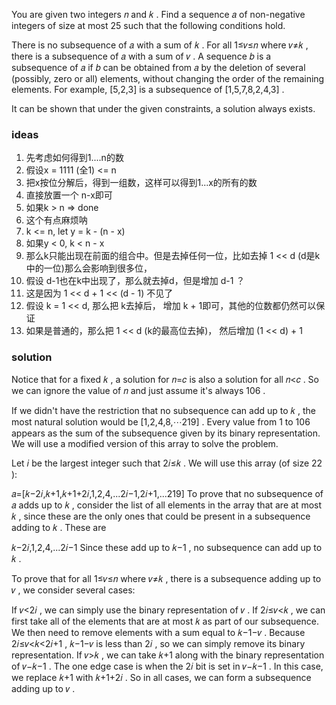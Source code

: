 You are given two integers 𝑛
 and 𝑘
. Find a sequence 𝑎
 of non-negative integers of size at most 25
 such that the following conditions hold.

There is no subsequence of 𝑎
 with a sum of 𝑘
.
For all 1≤𝑣≤𝑛
 where 𝑣≠𝑘
, there is a subsequence of 𝑎
 with a sum of 𝑣
.
A sequence 𝑏
 is a subsequence of 𝑎
 if 𝑏
 can be obtained from 𝑎
 by the deletion of several (possibly, zero or all) elements, without changing the order of the remaining elements. For example, [5,2,3]
 is a subsequence of [1,5,7,8,2,4,3]
.

It can be shown that under the given constraints, a solution always exists.

### ideas

1. 先考虑如何得到1....n的数
2. 假设x = 1111 (全1) <= n
3. 把x按位分解后，得到一组数，这样可以得到1...x的所有的数
4. 直接放置一个 n-x即可
5. 如果k > n => done
6. 这个有点麻烦呐
7. k <= n, let y = k - (n - x)
8. 如果y < 0, k < n - x
9. 那么k只能出现在前面的组合中。但是去掉任何一位，比如去掉 1 << d (d是k中的一位)那么会影响到很多位，
10. 假设 d-1也在k中出现了，那么就去掉d，但是增加 d-1 ？
11. 这是因为 1 << d + 1 << (d - 1) 不见了
12. 假设 k = 1 << d, 那么把 k去掉后， 增加 k + 1即可，其他的位数都仍然可以保证
13. 如果是普通的，那么把 1 << d (k的最高位去掉)， 然后增加 (1 << d) + 1

### solution
Notice that for a fixed 𝑘
, a solution for 𝑛=𝑐
 is also a solution for all 𝑛<𝑐
. So we can ignore the value of 𝑛
 and just assume it's always 106
.

If we didn't have the restriction that no subsequence can add up to 𝑘
, the most natural solution would be [1,2,4,8,⋯219]
. Every value from 1
 to 106
 appears as the sum of the subsequence given by its binary representation. We will use a modified version of this array to solve the problem.

Let 𝑖
 be the largest integer such that 2𝑖≤𝑘
. We will use this array (of size 22
):

𝑎=[𝑘−2𝑖,𝑘+1,𝑘+1+2𝑖,1,2,4,...2𝑖−1,2𝑖+1,...219]
To prove that no subsequence of 𝑎
 adds up to 𝑘
, consider the list of all elements in the array that are at most 𝑘
, since these are the only ones that could be present in a subsequence adding to 𝑘
. These are

𝑘−2𝑖,1,2,4,...2𝑖−1
Since these add up to 𝑘−1
, no subsequence can add up to 𝑘
.

To prove that for all 1≤𝑣≤𝑛
 where 𝑣≠𝑘
, there is a subsequence adding up to 𝑣
, we consider several cases:

If 𝑣<2𝑖
, we can simply use the binary representation of 𝑣
.
If 2𝑖≤𝑣<𝑘
, we can first take all of the elements that are at most 𝑘
 as part of our subsequence. We then need to remove elements with a sum equal to 𝑘−1−𝑣
. Because 2𝑖≤𝑣<𝑘<2𝑖+1
, 𝑘−1−𝑣
 is less than 2𝑖
, so we can simply remove its binary representation.
If 𝑣>𝑘
, we can take 𝑘+1
 along with the binary representation of 𝑣−𝑘−1
. The one edge case is when the 2𝑖
 bit is set in 𝑣−𝑘−1
. In this case, we replace 𝑘+1
 with 𝑘+1+2𝑖
.
So in all cases, we can form a subsequence adding up to 𝑣
.

